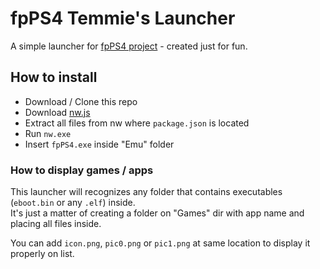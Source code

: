 # fpPS4 Temmie's Launcher
A simple launcher for <a href="https://github.com/red-prig/fpPS4/">fpPS4 project</a> - created just for fun.

## How to install
- Download / Clone this repo
- Download <a href="https://nwjs.io/">nw.js</a>
- Extract all files from nw where <code>package.json</code> is located
- Run <code>nw.exe</code>
- Insert <code>fpPS4.exe</code> inside "Emu" folder

### How to display games / apps
This launcher will recognizes any folder that contains executables (<code>eboot.bin</code> or any <code>.elf</code>) inside.<br>
It's just a matter of creating a folder on "Games" dir with app name and placing all files inside.

You can add <code>icon.png</code>, <code>pic0.png</code> or <code>pic1.png</code> at same location to display it properly on list.
